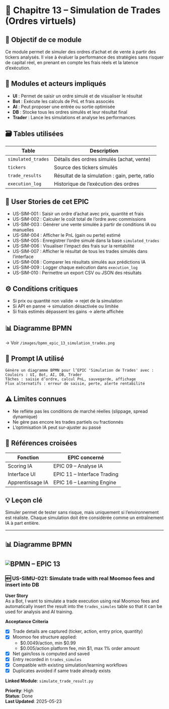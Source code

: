 # 📘 Chapitre 13 – Simulation de Trades (Ordres virtuels)

## 🎯 Objectif de ce module

Ce module permet de simuler des ordres d’achat et de vente à partir des tickers analysés. Il vise à évaluer la performance des stratégies sans risquer de capital réel, en prenant en compte les frais réels et la latence d’exécution.

## 🧠 Modules et acteurs impliqués

* **UI** : Permet de saisir un ordre simulé et de visualiser le résultat
* **Bot** : Exécute les calculs de PnL et frais associés
* **AI** : Peut proposer une entrée ou sortie optimisée
* **DB** : Stocke tous les ordres simulés et leur résultat final
* **Trader** : Lance les simulations et analyse les performances

## 🗃️ Tables utilisées

| Table              | Description                                    |
| ------------------ | ---------------------------------------------- |
| `simulated_trades` | Détails des ordres simulés (achat, vente)      |
| `tickers`          | Source des tickers simulés                     |
| `trade_results`    | Résultat de la simulation : gain, perte, ratio |
| `execution_log`    | Historique de l’exécution des ordres           |

## 📜 User Stories de cet EPIC

* US-SIM-001 : Saisir un ordre d’achat avec prix, quantité et frais
* US-SIM-002 : Calculer le coût total de l’ordre avec commissions
* US-SIM-003 : Générer une vente simulée à partir de conditions IA ou manuelles
* US-SIM-004 : Afficher le PnL (gain ou perte) estimé
* US-SIM-005 : Enregistrer l’ordre simulé dans la base `simulated_trades`
* US-SIM-006 : Visualiser l’impact des frais sur la rentabilité
* US-SIM-007 : Afficher le résultat de tous les trades simulés dans l’interface
* US-SIM-008 : Comparer les résultats simulés aux prédictions IA
* US-SIM-009 : Logger chaque exécution dans `execution_log`
* US-SIM-010 : Permettre un export CSV ou JSON des résultats

## ⚙️ Conditions critiques

* Si prix ou quantité non valide → rejet de la simulation
* Si API en panne → simulation désactivée ou limitée
* Si frais estimés dépassent les gains → alerte affichée

## 📊 Diagramme BPMN

→ Voir `/images/bpmn_epic_13_simulation_trades.png`

## 🧠 Prompt IA utilisé

```
Génère un diagramme BPMN pour l’EPIC 'Simulation de Trades' avec :
Couloirs : UI, Bot, AI, DB, Trader
Tâches : saisie d’ordre, calcul PnL, sauvegarde, affichage
Flux alternatifs : erreur de saisie, perte, alerte rentabilité
```

## ⚠️ Limites connues

* Ne reflète pas les conditions de marché réelles (slippage, spread dynamique)
* Ne gère pas encore les trades partiels ou fractionnés
* L’optimisation IA peut sur-ajuster au passé

## 🔁 Références croisées

| Fonction         | EPIC concerné               |
| ---------------- | --------------------------- |
| Scoring IA       | EPIC 09 – Analyse IA        |
| Interface UI     | EPIC 11 – Interface Trading |
| Apprentissage IA | EPIC 16 – Learning Engine   |

## 💡 Leçon clé

Simuler permet de tester sans risque, mais uniquement si l’environnement est réaliste. Chaque simulation doit être considérée comme un entraînement IA à part entière.


---

## 📊 Diagramme BPMN

![BPMN – EPIC 13](../images/bpmn_epic_13_simulation_trades.png)
---

### 🆕 US-SIMU-021: Simulate trade with real Moomoo fees and insert into DB

**User Story**  
As a Bot, I want to simulate a trade execution using real Moomoo fees and automatically insert the result into the `trades_simules` table so that it can be used for analysis and AI training.

**Acceptance Criteria**
- [x] Trade details are captured (ticker, action, entry price, quantity)
- [x] Moomoo fee structure applied:
  - $0.0049/action, min $0.99
  - $0.005/action platform fee, min $1, max 1% order amount
- [x] Net gain/loss is computed and saved
- [x] Entry recorded in `trades_simules`
- [x] Compatible with existing simulation/learning workflows
- [x] Duplicates avoided if same trade already exists

**Linked Module**: `simulate_trade_result.py`

**Priority**: High  
**Status**: Done  
**Last Updated**: 2025-05-23